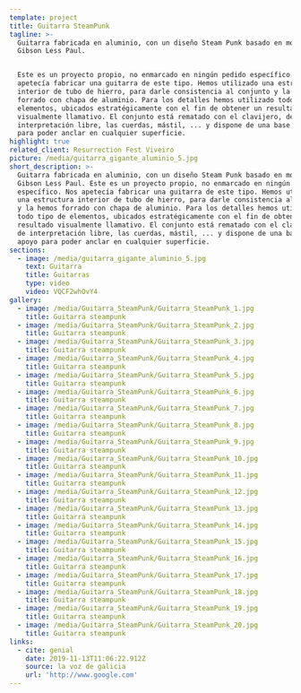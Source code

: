 ```yaml
---
template: project
title: Guitarra SteamPunk
tagline: >-
  Guitarra fabricada en aluminio, con un diseño Steam Punk basado en modelo
  Gibson Less Paul.


  Este es un proyecto propio, no enmarcado en ningún pedido específico. Nos
  apetecía fabricar una guitarra de este tipo. Hemos utilizado una estructura
  interior de tubo de hierro, para darle consistencia al conjunto y la hemos
  forrado con chapa de aluminio. Para los detalles hemos utilizado todo tipo de
  elementos, ubicados estratégicamente con el fin de obtener un resultado
  visualmente llamativo. El conjunto está rematado con el clavijero, de
  interpretación libre, las cuerdas, mástil, ... y dispone de una base de apoyo
  para poder anclar en cualquier superficie.
highlight: true
related_client: Resurrection Fest Viveiro
picture: /media/guitarra_gigante_aluminio_5.jpg
short_description: >-
  Guitarra fabricada en aluminio, con un diseño Steam Punk basado en modelo
  Gibson Less Paul. Este es un proyecto propio, no enmarcado en ningún pedido
  específico. Nos apetecía fabricar una guitarra de este tipo. Hemos utilizado
  una estructura interior de tubo de hierro, para darle consistencia al conjunto
  y la hemos forrado con chapa de aluminio. Para los detalles hemos utilizado
  todo tipo de elementos, ubicados estratégicamente con el fin de obtener un
  resultado visualmente llamativo. El conjunto está rematado con el clavijero,
  de interpretación libre, las cuerdas, mástil, ... y dispone de una base de
  apoyo para poder anclar en cualquier superficie.
sections:
  - image: /media/guitarra_gigante_aluminio_5.jpg
    text: Guitarra
    title: Guitarras
    type: video
    video: VQCF2whOvY4
gallery:
  - image: /media/Guitarra_SteamPunk/Guitarra_SteamPunk_1.jpg
    title: Guitarra steampunk
  - image: /media/Guitarra_SteamPunk/Guitarra_SteamPunk_2.jpg
    title: Guitarra steampunk
  - image: /media/Guitarra_SteamPunk/Guitarra_SteamPunk_3.jpg
    title: Guitarra steampunk
  - image: /media/Guitarra_SteamPunk/Guitarra_SteamPunk_4.jpg
    title: Guitarra steampunk
  - image: /media/Guitarra_SteamPunk/Guitarra_SteamPunk_5.jpg
    title: Guitarra steampunk
  - image: /media/Guitarra_SteamPunk/Guitarra_SteamPunk_6.jpg
    title: Guitarra steampunk
  - image: /media/Guitarra_SteamPunk/Guitarra_SteamPunk_7.jpg
    title: Guitarra steampunk
  - image: /media/Guitarra_SteamPunk/Guitarra_SteamPunk_8.jpg
    title: Guitarra steampunk
  - image: /media/Guitarra_SteamPunk/Guitarra_SteamPunk_9.jpg
    title: Guitarra steampunk
  - image: /media/Guitarra_SteamPunk/Guitarra_SteamPunk_10.jpg
    title: Guitarra steampunk
  - image: /media/Guitarra_SteamPunk/Guitarra_SteamPunk_11.jpg
    title: Guitarra steampunk
  - image: /media/Guitarra_SteamPunk/Guitarra_SteamPunk_12.jpg
    title: Guitarra steampunk
  - image: /media/Guitarra_SteamPunk/Guitarra_SteamPunk_13.jpg
    title: Guitarra steampunk
  - image: /media/Guitarra_SteamPunk/Guitarra_SteamPunk_14.jpg
    title: Guitarra steampunk
  - image: /media/Guitarra_SteamPunk/Guitarra_SteamPunk_15.jpg
    title: Guitarra steampunk
  - image: /media/Guitarra_SteamPunk/Guitarra_SteamPunk_16.jpg
    title: Guitarra steampunk
  - image: /media/Guitarra_SteamPunk/Guitarra_SteamPunk_17.jpg
    title: Guitarra steampunk
  - image: /media/Guitarra_SteamPunk/Guitarra_SteamPunk_18.jpg
    title: Guitarra steampunk
  - image: /media/Guitarra_SteamPunk/Guitarra_SteamPunk_19.jpg
    title: Guitarra steampunk
  - image: /media/Guitarra_SteamPunk/Guitarra_SteamPunk_20.jpg
    title: Guitarra steampunk
links:
  - cite: genial
    date: 2019-11-13T11:06:22.912Z
    source: la voz de galicia
    url: 'http://www.google.com'
---
```


